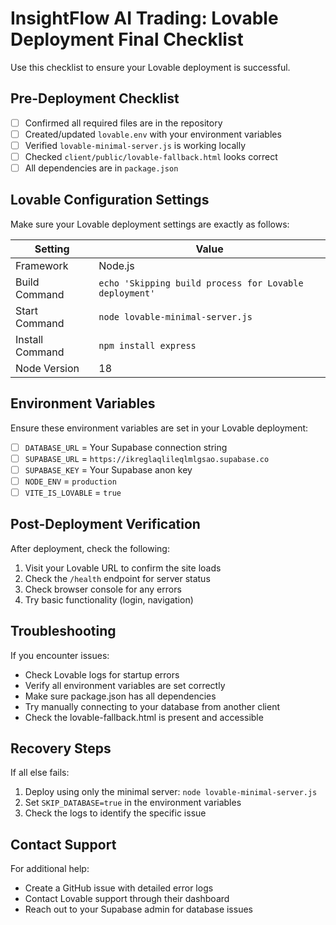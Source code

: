 # InsightFlow AI Trading: Lovable Deployment Final Checklist

Use this checklist to ensure your Lovable deployment is successful.

## Pre-Deployment Checklist

- [ ] Confirmed all required files are in the repository
- [ ] Created/updated `lovable.env` with your environment variables
- [ ] Verified `lovable-minimal-server.js` is working locally
- [ ] Checked `client/public/lovable-fallback.html` looks correct
- [ ] All dependencies are in `package.json`

## Lovable Configuration Settings

Make sure your Lovable deployment settings are exactly as follows:

| Setting | Value |
|---------|-------|
| Framework | Node.js |
| Build Command | `echo 'Skipping build process for Lovable deployment'` |
| Start Command | `node lovable-minimal-server.js` |
| Install Command | `npm install express` |
| Node Version | 18 |

## Environment Variables

Ensure these environment variables are set in your Lovable deployment:

- [ ] `DATABASE_URL` = Your Supabase connection string
- [ ] `SUPABASE_URL` = `https://ikreglaqlileqlmlgsao.supabase.co`
- [ ] `SUPABASE_KEY` = Your Supabase anon key
- [ ] `NODE_ENV` = `production`
- [ ] `VITE_IS_LOVABLE` = `true`

## Post-Deployment Verification

After deployment, check the following:

1. Visit your Lovable URL to confirm the site loads
2. Check the `/health` endpoint for server status
3. Check browser console for any errors
4. Try basic functionality (login, navigation)

## Troubleshooting

If you encounter issues:

- Check Lovable logs for startup errors
- Verify all environment variables are set correctly
- Make sure package.json has all dependencies
- Try manually connecting to your database from another client
- Check the lovable-fallback.html is present and accessible

## Recovery Steps

If all else fails:

1. Deploy using only the minimal server: `node lovable-minimal-server.js`
2. Set `SKIP_DATABASE=true` in the environment variables
3. Check the logs to identify the specific issue

## Contact Support

For additional help:

- Create a GitHub issue with detailed error logs
- Contact Lovable support through their dashboard
- Reach out to your Supabase admin for database issues 